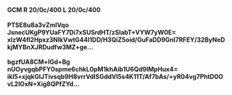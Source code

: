 #### GCM R 20/0c/400 L 20/0c/400
**PTSE8u8a3vZmIVqo**<br/>**JsnecUKgP9YUaFY7Di7xSUSrdHT/zSIabT+VYW7yW0E=**<br/>**xlzW4fl2Hpxz3NIkVwtG44l1DD/H3QiZ5oid/GuFaDD9GnI7RFEY/32ByNeDkjMYBnXJRDudfw3MZ+ge...**<br/><br/>
**bgzfUA8CM+lGd+Bg**<br/>**nUOyvgqbPFY0spme6chkL0pM1khAib1U6Qd9IMpHux4=**<br/>**ikl5+xjqkGIJTivsqb9H8vrrVdISGddVl5s4K11T/Af7bAs/+yR04vg7PhtD0OvL2IOxN+Xig8QPfZYd...**